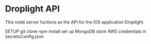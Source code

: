 # Droplight API

This node server fuctions as the API for the IOS application Droplight. 


SETUP
git clone
npm install
set up MongoDB
store AWS credientials in secrets/config.json




